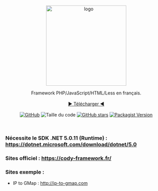 <br>
<p align="center">
    <img src="https://github.com/TheRake66/Cody/blob/main/images/logo_small.png" alt="logo" width=250>
<p align="center">
Framework PHP/JavaScript/HTML/Less en français.
<br>
<br>
<a href="https://github.com/TheRake66/Cody/releases/tag/cody">► Télécharger ◄</a>
<br>
<br>
<a href="https://github.com/TheRake66/Cody/blob/main/LICENSE"><img alt="GitHub" src="https://img.shields.io/github/license/TheRake66/Cody"></a>
<img alt="Taille du code" src="https://img.shields.io/github/languages/code-size/TheRake66/Cody">
<a href="https://github.com/TheRake66/Cody/stargazers"><img alt="GitHub stars" src="https://img.shields.io/github/stars/TheRake66/Cody"></a>
<a href="https://packagist.org/packages/TheRake66/Cody"><img alt="Packagist Version" src="https://img.shields.io/packagist/v/TheRake66/Cody?color=green"></a>
</p>
</p>
<br>


### Nécessite le SDK .NET 5.0.11 (Runtime) :  https://dotnet.microsoft.com/download/dotnet/5.0
### Sites officiel : https://cody-framework.fr/
### Sites exemple :
* IP to GMap : http://ip-to-gmap.com